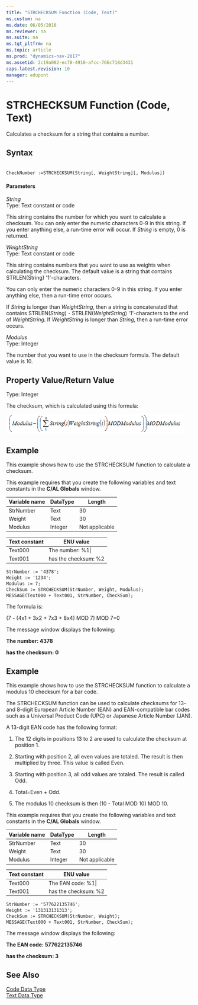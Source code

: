 ```yaml
---
title: "STRCHECKSUM Function (Code, Text)"
ms.custom: na
ms.date: 06/05/2016
ms.reviewer: na
ms.suite: na
ms.tgt_pltfrm: na
ms.topic: article
ms.prod: "dynamics-nav-2017"
ms.assetid: 2c19a082-ec78-4910-afcc-766c718d3431
caps.latest.revision: 10
manager: edupont
---
```

# STRCHECKSUM Function (Code, Text)
Calculates a checksum for a string that contains a number.  
  
## Syntax  
  
```  
  
CheckNumber :=STRCHECKSUM(String[, WeightString][, Modulus])  
```  
  
#### Parameters  
 *String*  
 Type: Text constant or code  
  
 This string contains the number for which you want to calculate a checksum. You can only enter the numeric characters 0-9 in this string. If you enter anything else, a run-time error will occur. If *String* is empty, 0 is returned.  
  
 *WeightString*  
 Type: Text constant or code  
  
 This string contains numbers that you want to use as weights when calculating the checksum. The default value is a string that contains STRLEN\(String\) '1'-characters.  
  
 You can only enter the numeric characters 0-9 in this string. If you enter anything else, then a run-time error occurs.  
  
 If *String* is longer than *WeightString*, then a string is concatenated that contains STRLEN\(*String*\) - STRLEN\(*WeightString*\) '1'-characters to the end of *WeightString*. If *WeightString* is longer than *String*, then a run-time error occurs.  
  
 *Modulus*  
 Type: Integer  
  
 The number that you want to use in the checksum formula. The default value is 10.  
  
## Property Value/Return Value  
 Type: Integer  
  
 The checksum, which is calculated using this formula:  
  
 ![STRCHECKSUM formula](media/NAV_STRCHECKSUM_Formula.png "NAV\_STRCHECKSUM\_Formula")  
  
## Example  
 This example shows how to use the STRCHECKSUM function to calculate a checksum.  
  
 This example requires that you create the following variables and text constants in the **C/AL Globals** window.  
  
|Variable name|DataType|Length|  
|-------------------|--------------|------------|  
|StrNumber|Text|30|  
|Weight|Text|30|  
|Modulus|Integer|Not applicable|  
  
|Text constant|ENU value|  
|-------------------|---------------|  
|Text000|The number: %1\\|  
|Text001|has the checksum: %2|  
  
```  
StrNumber := '4378';  
Weight := '1234';  
Modulus := 7;   
CheckSum := STRCHECKSUM(StrNumber, Weight, Modulus);   
MESSAGE(Text000 + Text001, StrNumber, CheckSum);  
```  
  
 The formula is:  
  
 \(7 - \(4x1 + 3x2 + 7x3 + 8x4\) MOD 7\) MOD 7=0  
  
 The message window displays the following:  
  
 **The number: 4378**  
  
 **has the checksum: 0**  
  
## Example  
 This example shows how to use the STRCHECKSUM function to calculate a modulus 10 checksum for a bar code.  
  
 The STRCHECKSUM function can be used to calculate checksums for 13- and 8-digit European Article Number \(EAN\) and EAN-compatible bar codes such as a Universal Product Code \(UPC\) or Japanese Article Number \(JAN\).  
  
 A 13-digit EAN code has the following format:  
  
1.  The 12 digits in positions 13 to 2 are used to calculate the checksum at position 1.  
  
2.  Starting with position 2, all even values are totaled. The result is then multiplied by three. This value is called Even.  
  
3.  Starting with position 3, all odd values are totaled. The result is called Odd.  
  
4.  Total=Even + Odd.  
  
5.  The modulus 10 checksum is then \(10 - Total MOD 10\) MOD 10.  
  
 This example requires that you create the following variables and text constants in the **C/AL Globals** window.  
  
|Variable name|DataType|Length|  
|-------------------|--------------|------------|  
|StrNumber|Text|30|  
|Weight|Text|30|  
|Modulus|Integer|Not applicable|  
  
|Text constant|ENU value|  
|-------------------|---------------|  
|Text000|The EAN code: %1\\|  
|Text001|has the checksum: %2|  
  
```  
StrNumber := '577622135746';  
Weight := '131313131313';  
CheckSum := STRCHECKSUM(StrNumber, Weight);  
MESSAGE(Text000 + Text001, StrNumber, CheckSum);  
```  
  
 The message window displays the following:  
  
 **The EAN code: 577622135746**  
  
 **has the checksum: 3**  
  
## See Also  
 [Code Data Type](Code-Data-Type.md)   
 [Text Data Type](Text-Data-Type.md)